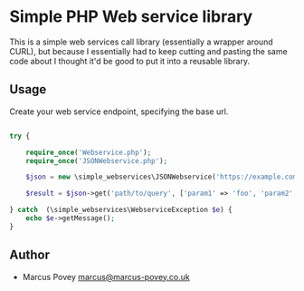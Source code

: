Simple PHP Web service library
==============================

This is a simple web services call library (essentially a wrapper around CURL),
but because I essentially had to keep cutting and pasting the same code about I
thought it'd be good to put it into a reusable library.

Usage
-----

Create your web service endpoint, specifying the base url.


```php

try {

    require_once('Webservice.php');
    require_once('JSONWebservice.php');

    $json = new \simple_webservices\JSONWebservice('https://example.com/rest/');

    $result = $json->get('path/to/query', ['param1' => 'foo', 'param2' => 'bar']);

} catch  (\simple_webservices\WebserviceException $e) {
    echo $e->getMessage();
}

```

Author
------

* Marcus Povey <marcus@marcus-povey.co.uk>
